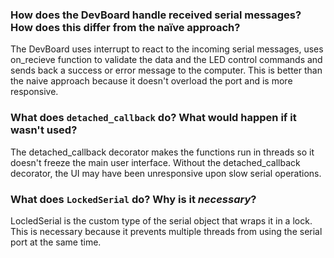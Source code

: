 ### How does the DevBoard handle received serial messages? How does this differ from the naïve approach?
The DevBoard uses interrupt to react to the incoming serial messages, uses on_recieve function to validate the data and the LED control commands and sends back a success or error message to the computer. This is better than the naive approach because it doesn't overload the port and is more responsive. 

### What does `detached_callback` do? What would happen if it wasn't used?
The detached_callback decorator makes the functions run in threads so it doesn't freeze the main user interface. Without the detached_callback decorator, the UI may have been unresponsive upon slow serial operations. 

### What does `LockedSerial` do? Why is it _necessary_?
LocledSerial is the custom type of the serial object that wraps it in a lock. This is necessary because it prevents multiple threads from using the serial port at the same time.  